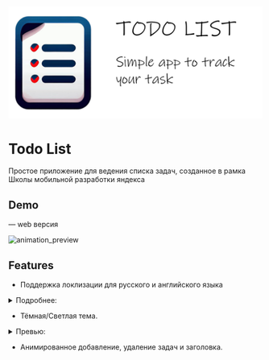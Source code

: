 <a href="https://ysstodo.pages.dev">
  <p align="center">
    <picture>
      <img alt="Todo List" src="https://github.com/rn7cvj/todo_list/blob/main/assets/github/banner.png?raw=true">
    </picture>
  </p>
</a>

# Todo List

Простое приложение для ведения списка задач, созданное в рамка Школы мобильной разработки яндекса


## Demo

 — web версия

![animation_preview](https://github.com/rn7cvj/todo_list/assets/133586172/b7dc86ff-bdf4-4c48-847f-c6c7e254ad93)


## Features



* Поддержка локлизации для русского и английского языка

<details> 
  <summary>Подробнее:</summary>
  
  Ru                         |  En
  :-------------------------:|:-------------------------:
  ![localization_ru](https://github.com/rn7cvj/todo_list/assets/133586172/98d81a94-cf5d-4cea-998d-32cbfbaa8d44) | ![localization_en](https://github.com/rn7cvj/todo_list/assets/133586172/c3d8656e-704e-46ba-ae3c-77f338bea702)
  
</details>


* Тёмная/Светлая тема.

<details>
  <summary>Превью:</summary>

  Dark                       |  Light
  :-------------------------:|:-------------------------:
  ![task_list_dark](https://github.com/rn7cvj/todo_list/assets/133586172/309b3bc1-14af-430f-bb97-2bac10e25454) | ![task_list_ligth](https://github.com/rn7cvj/todo_list/assets/133586172/b5854772-a415-40af-9116-84357a954b67)

</details>


* Анимированное добавление, удаление задач и заголовка.
